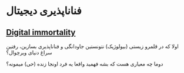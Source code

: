 ﻿<h1>فناناپذیری دیجیتال</h1>
<h2>
    <a href="https://en.wikipedia.org/wiki/Digital_immortality" target="_blank">
        Digital immortality
    </a>
</h2>

<p>
    اولا که در قلمرو زیستی (بیولوژیک) نتونستین جاودانگی و فناناپذیری بسازین، رفتین سراغ دنیای ویرچوال؟
</p>

<p>
    دوما چه معیاری هست که بشه فهمید واقعا یه فرد اونجا زنده (حی) میمونه؟
</p>